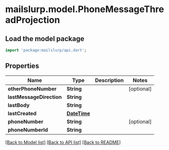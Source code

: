 # mailslurp.model.PhoneMessageThreadProjection

## Load the model package
```dart
import 'package:mailslurp/api.dart';
```

## Properties
Name | Type | Description | Notes
------------ | ------------- | ------------- | -------------
**otherPhoneNumber** | **String** |  | [optional] 
**lastMessageDirection** | **String** |  | 
**lastBody** | **String** |  | 
**lastCreated** | [**DateTime**](DateTime) |  | 
**phoneNumber** | **String** |  | [optional] 
**phoneNumberId** | **String** |  | 

[[Back to Model list]](../README#documentation-for-models) [[Back to API list]](../README#documentation-for-api-endpoints) [[Back to README]](../README)



